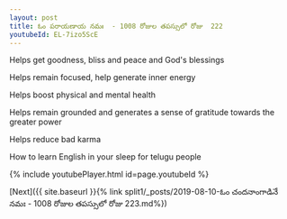 ```yaml
---
layout: post
title: ఓం పరాయణాయ నమః  - 1008 రోజుల తపస్సులో రోజు  222
youtubeId: EL-7izo5ScE
---
```

 
 
Helps get goodness, bliss and peace and God's blessings
 
Helps remain focused, help generate inner energy 
 
Helps boost physical and mental health 
 
Helps remain grounded and generates a sense of gratitude towards the greater power 
 
Helps reduce bad karma
 
How to learn English in your sleep for telugu people
 
 
 
 


{% include youtubePlayer.html id=page.youtubeId %}
 
[Next]({{ site.baseurl }}{% link split1/_posts/2019-08-10-ఓం చందనాంగాడినే నమః  - 1008 రోజుల తపస్సులో రోజు  223.md%})
 
